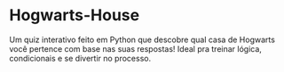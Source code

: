 # Hogwarts-House
Um quiz interativo feito em Python que descobre qual casa de Hogwarts você pertence com base nas suas respostas! Ideal pra treinar lógica, condicionais e se divertir no processo.
